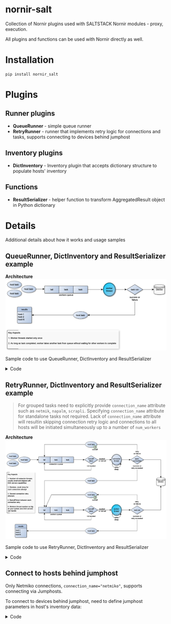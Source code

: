 # nornir-salt
Collection of Nornir plugins used with SALTSTACK Nornir modules - proxy, execution. 

All plugins and functions can be used with Nornir directly as well.

# Installation

```
pip install nornir_salt
```

# Plugins

## Runner plugins

- **QueueRunner** - simple queue runner
- **RetryRunner** - runner that implements retry logic for connections and tasks, supports connecting to devices behind jumphost

## Inventory plugins

- **DictInventory** - Inventory plugin that accepts dictionary structure to populate hosts' inventory

## Functions

- **ResultSerializer** - helper function to transform AggregatedResult object in Python dictionary

# Details

Additional details about how it works and usage samples

## QueueRunner, DictInventory and ResultSerializer example

**Architecture**
<img src="assets/QueueRunner_v0.png">  

Sample code to use QueueRunner, DictInventory and ResultSerializer

<details><summary>Code</summary>

```python
import yaml
import pprint
from nornir import InitNornir
from nornir.core.task import Result, Task
from nornir_netmiko import netmiko_send_command, netmiko_send_config
from nornir_salt.plugins.functions import ResultSerializer

inventory_data = """
hosts:
  R1:
    hostname: 192.168.1.151
    platform: ios
    groups: [lab]
  R2:
    hostname: 192.168.1.153
    platform: ios
    groups: [lab]
  R3:
    hostname: 192.168.1.154
    platform: ios
    groups: [lab]
    
groups: 
  lab:
    username: cisco
    password: cisco
"""

inventory_dict = yaml.safe_load(inventory_data)

NornirObj = InitNornir(
    runner={
        "plugin": "QueueRunner",
        "options": {
            "num_workers": 100
        }
    },
    inventory={
        "plugin": "DictInventory",
        "options": {
            "hosts": inventory_dict["hosts"],
            "groups": inventory_dict["groups"],
            "defaults": inventory_dict.get("defaults", {})
        }
    },
)

def _task_group_netmiko_send_commands(task, commands):
    # run commands
    for command in commands:
        task.run(
            task=netmiko_send_command,
            command_string=command,
            name=command
        )
    return Result(host=task.host)
    
# run single task
result1 = NornirObj.run(
    task=netmiko_send_command, 
    command_string="show clock"
)

# run grouped tasks
result2 = NornirObj.run(
    task=_task_group_netmiko_send_commands, 
    commands=["show clock", "show run | inc hostname"]
)

# run another single task
result3 = NornirObj.run(
    task=netmiko_send_command, 
    command_string="show run | inc hostname"
)

NornirObj.close_connections()

# Print results
formed_result1 = ResultSerializer(result1, add_details=True)
pprint.pprint(formed_result1, width=100)

formed_result2 = ResultSerializer(result2, add_details=True)
pprint.pprint(formed_result2, width=100)

formed_result3 = ResultSerializer(result3, add_details=True)
pprint.pprint(formed_result3, width=100)
```
</details>

## RetryRunner, DictInventory and ResultSerializer example

> For grouped tasks need to explicitly provide `connection_name` attribute such as `netmik`, `napalm`, `scrapli`. Specifying `connection_name` attribute for standalone tasks not required. Lack of `connection_name` attribute will resultin skipping connection retry logic and connections to all hosts will be initiated simultaneously up to a number of `num_workers`

**Architecture**
<img src="assets/RetryRunner_v0.png">  

Sample code to use RetryRunner, DictInventory and ResultSerializer

<details><summary>Code</summary>

```python
import yaml
import pprint
from nornir import InitNornir
from nornir.core.task import Result, Task
from nornir_netmiko import netmiko_send_command, netmiko_send_config
from nornir_salt.plugins.functions import ResultSerializer

inventory_data = """
hosts:
  R1:
    hostname: 192.168.1.151
    platform: ios
    groups: [lab]
  R2:
    hostname: 192.168.1.153
    platform: ios
    groups: [lab]
  R3:
    hostname: 192.168.1.154
    platform: ios
    groups: [lab]
    
groups: 
  lab:
    username: cisco
    password: cisco
"""

inventory_dict = yaml.safe_load(inventory_data)

NornirObj = InitNornir(
    runner={
        "plugin": "RetryRunner",
        "options": {
            "num_workers": 100,
            "num_connectors": 10,
            "connect_retry": 3,
            "connect_backoff": 1000,
            "connect_splay": 100,
            "task_retry": 3,
            "task_backoff": 1000,
            "task_splay": 100
        }
    },
    inventory={
        "plugin": "DictInventory",
        "options": {
            "hosts": inventory_dict["hosts"],
            "groups": inventory_dict["groups"],
            "defaults": inventory_dict.get("defaults", {})
        }
    },
)

def _task_group_netmiko_send_commands(task, commands):
    # run commands
    for command in commands:
        task.run(
            task=netmiko_send_command,
            command_string=command,
            name=command
        )
    return Result(host=task.host)
    
# run single task
result1 = NornirObj.run(
    task=netmiko_send_command, 
    command_string="show clock"
)

# run grouped tasks
result2 = NornirObj.run(
    task=_task_group_netmiko_send_commands, 
    commands=["show clock", "show run | inc hostname"],
    connection_name="netmiko"
)

# run another single task
result3 = NornirObj.run(
    task=netmiko_send_command, 
    command_string="show run | inc hostname"
)

NornirObj.close_connections()

# Print results
formed_result1 = ResultSerializer(result1, add_details=True)
pprint.pprint(formed_result1, width=100)

formed_result2 = ResultSerializer(result2, add_details=True)
pprint.pprint(formed_result2, width=100)

formed_result3 = ResultSerializer(result3, add_details=True)
pprint.pprint(formed_result3, width=100)
```
</details>

## Connect to hosts behind jumphost

Only Netmiko connections, `connection_name="netmiko"`, supports connecting via Jumphosts.

To connect to devices behind jumphost, need to define jumphost parameters in host's inventory data:

<details><summary>Code</summary>

```python
inventory_data = """
hosts:
  R1:
    hostname: 192.168.1.151
    platform: ios
    groups: [lab]
    data: 
      jumphost:
        hostname: 10.1.1.1
        port: 22
        password: jump_host_password
        username: jump_host_user
"""
```
</details>